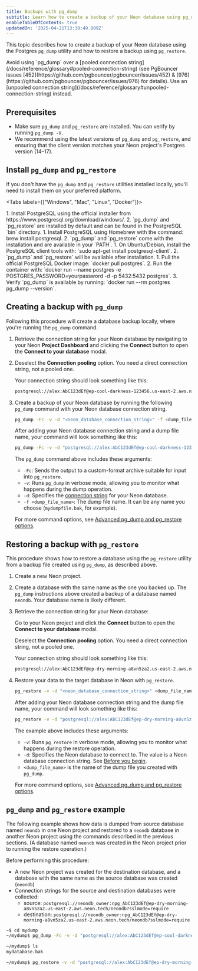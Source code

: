 ```yaml
---
title: Backups with pg_dump
subtitle: Learn how to create a backup of your Neon database using pg_dump
enableTableOfContents: true
updatedOn: '2025-04-21T13:38:49.809Z'
---
```


This topic describes how to create a backup of your Neon database using the Postgres `pg_dump` utility and how to restore a backup using `pg_restore`.

<Admonition type="important">
Avoid using `pg_dump` over a [pooled connection string](/docs/reference/glossary#pooled-connection-string) (see PgBouncer issues [452](https://github.com/pgbouncer/pgbouncer/issues/452) & [976](https://github.com/pgbouncer/pgbouncer/issues/976) for details). Use an [unpooled connection string](/docs/reference/glossary#unpooled-connection-string) instead.
</Admonition>

## Prerequisites

- Make sure `pg_dump` and `pg_restore` are installed. You can verify by running `pg_dump -V`.
- We recommend using the latest versions of `pg_dump` and `pg_restore`, and ensuring that the client version matches your Neon project's Postgres version (14–17).

## Install `pg_dump` and `pg_restore`

If you don't have the `pg_dump` and `pg_restore` utilities installed locally, you'll need to install them on your preferred platform.

<Tabs labels={["Windows", "Mac", "Linux", "Docker"]}>

<TabItem>
1. Install PostgreSQL using the official installer from https://www.postgresql.org/download/windows/.
2. `pg_dump` and `pg_restore` are installed by default and can be found in the PostgreSQL `bin` directory.
</TabItem>

<TabItem>
1. Install PostgreSQL using Homebrew with the command: brew install postgresql.
2. `pg_dump` and `pg_restore` come with the installation and are available in your `PATH`.
</TabItem>

<TabItem>
1. On Ubuntu/Debian, install the PostgreSQL client tools with: `sudo apt-get install postgresql-client`.
2. `pg_dump` and `pg_restore` will be available after installation.
</TabItem>

<TabItem>
1. Pull the official PostgreSQL Docker image: `docker pull postgres`.
2. Run the container with: `docker run --name postgres -e POSTGRES_PASSWORD=yourpassword -d -p 5432:5432 postgres`.
3. Verify `pg_dump` is available by running: `docker run --rm postgres pg_dump --version`.
</TabItem>

</Tabs>

## Creating a backup with `pg_dump`

Following this procedure will create a database backup locally, where you're running the `pg_dump` command.

1. Retrieve the connection string for your Neon database by navigating to your Neon **Project Dashboard** and clicking the **Connect** button to open the **Connect to your database** modal.

2. Deselect the **Connection pooling** option. You need a direct connection string, not a pooled one.

   Your connection string should look something like this:

   ```bash shouldWrap
   postgresql://alex:AbC123dEf@ep-cool-darkness-123456.us-east-2.aws.neon.tech/neondb?sslmode=require
   ```

3. Create a backup of your Neon database by running the following `pg_dump` command with your Neon database connection string.

   ```bash shouldWrap
   pg_dump -Fc -v -d "<neon_database_connection_string>" -f <dump_file_name>
   ```

   After adding your Neon database connection string and a dump file name, your command will look something like this:

   ```bash shouldWrap
   pg_dump -Fc -v -d "postgresql://alex:AbC123dEf@ep-cool-darkness-123456.us-east-2.aws.neon.tech/neondb?sslmode=require" -f mydatabase.bak
   ```

   The `pg_dump` command above includes these arguments:

   - `-Fc`: Sends the output to a custom-format archive suitable for input into `pg_restore`.
   - `-v`: Runs `pg_dump` in verbose mode, allowing you to monitor what happens during the dump operation.
   - `-d`: Specifies the [connection string](https://www.postgresql.org/docs/current/libpq-connect.html#LIBPQ-CONNSTRING) for your Neon database.
   - `-f <dump_file_name>`: The dump file name. It can be any name you choose (`mydumpfile.bak`, for example).

   For more command options, see [Advanced pg_dump and pg_restore options](#advanced-pgdump-and-pgrestore-options).

## Restoring a backup with `pg_restore`

This procedure shows how to restore a database using the `pg_restore` utility from a backup file created using `pg_dump`, as described above.

1. Create a new Neon project.
2. Create a database with the same name as the one you backed up. The `pg_dump` instructions above created a backup of a database named `neondb`. Your database name is likely different.
3. Retrieve the connection string for your Neon database:

   Go to your Neon project and click the **Connect** button to open the **Connect to your database** modal.

   Deselect the **Connection pooling** option. You need a direct connection string, not a pooled one.

   Your connection string should look something like this:

   ```bash shouldWrap
   postgresql://alex:AbC123dEf@ep-dry-morning-a8vn5za2.us-east-2.aws.neon.tech/neondb?sslmode=require
   ```

4. Restore your data to the target database in Neon with `pg_restore`.

   ```bash shouldWrap
   pg_restore -v -d "<neon_database_connection_string>" <dump_file_name>
   ```

   After adding your Neon database connection string and the dump file name, your command will look something like this:

   ```bash shouldWrap
   pg_restore -v -d "postgresql://alex:AbC123dEf@ep-dry-morning-a8vn5za2.us-east-2.aws.neon.tech/neondb?sslmode=require" mydatabase.bak
   ```

   The example above includes these arguments:

   - `-v`: Runs `pg_restore` in verbose mode, allowing you to monitor what happens during the restore operation.
   - `-d`: Specifies the Neon database to connect to. The value is a Neon database connection string. See [Before you begin](#before-you-begin).
   - `<dump_file_name>` is the name of the dump file you created with `pg_dump`.

   For more command options, see [Advanced pg_dump and pg_restore options](#advanced-pgdump-and-pgrestore-options).

## `pg_dump` and `pg_restore` example

The following example shows how data is dumped from source database named `neondb` in one Neon project and restored to a `neondb` database in another Neon project using the commands described in the previous sections. (A database named `neondb` was created in the Neon project prior to running the restore operation.)

Before performing this procedure:

- A new Neon project was created for the destination database, and a database with the same name as the source database was created (`neondb`)
- Connection strings for the source and destination databases were collected:
  - source: `postgresql://neondb_owner:npg_AbC123dEf@ep-dry-morning-a8vn5za2.us-east-2.aws.neon.tech/neondb?sslmode=require`
  - destination: `postgresql://neondb_owner:npg_AbC123dEf@ep-dry-morning-a8vn5za2.us-east-2.aws.neon.tech/neondb?sslmode=require`

```bash shouldWrap
~$ cd mydump
~/mydump$ pg_dump -Fc -v -d "postgresql://alex:AbC123dEf@ep-cool-darkness-123456.us-east-2.aws.neon.tech/neondb?sslmode=require" -f mydatabase.bak

~/mydump$ ls
mydatabase.bak

~/mydump$ pg_restore -v -d "postgresql://alex:AbC123dEf@ep-dry-morning-a8vn5za2.us-east-2.aws.neon.tech/neondb?sslmode=require" mydatabase.bak
```
